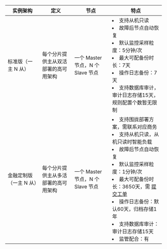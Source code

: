 <table>
<thead>
<tr>
<th width="22%">实例架构</th>
<th>定义</th>
<th>节点</th>
<th>特点</th>
</tr>
</thead>
<tbody><tr>
<td>标准版（一主 N 从）</td>
<td>每个分片提供主从双活部署的高可用架构</td>
<td>一个 Master 节点，N 个 Slave 节点</td>
<td ><li>支持从机只读</li><li>故障后节点自动恢复</li><li>默认监控采样粒度：5分钟/次</li><li>最大可配备份时长：7天</li><li>操作日志备份：7天</li><li>支持数据库审计，审计日志存储15天，规则配置个数暂无限制</li></td>
</tr>
<tr>
<td>金融定制版（一主 N 从）</td>
<td>每个分片提供主从多活部署的高可用架构</td>
<td>一个 Master 节点，N 个 Slave 节点</td>
<td  ><li>支持围拢部署方案，需联系对应商务</li><li>支持从机只读，从机只读时智能负载</li><li>故障后节点自动恢复</li><li>默认监控采样粒度：1分钟/次</li><li>最大可配备份时长：3650天，需 <a href="https://console.cloud.tencent.com/workorder/category">提交工单</a></li><li>操作日志备份：默认60天，归档存储1年</li><li>支持数据库审计：审计日志存储15天</li><li>监管配合：有</li></td>
</tr>
</tbody></table>

